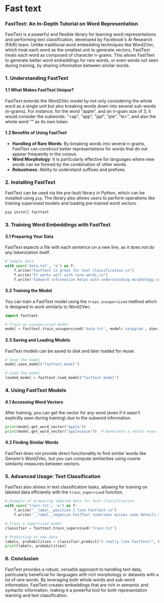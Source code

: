 # Fast text 

### FastText: An In-Depth Tutorial on Word Representation

FastText is a powerful and flexible library for learning word representations and performing text classification, developed by Facebook's AI Research (FAIR) team. Unlike traditional word embedding techniques like Word2Vec, which treat each word as the smallest unit to generate vectors, FastText treats each word as composed of character n-grams. This allows FastText to generate better word embeddings for rare words, or even words not seen during training, by sharing information between similar words.

### 1. **Understanding FastText**

#### **1.1 What Makes FastText Unique?**
FastText extends the Word2Vec model by not only considering the whole word as a single unit but also breaking words down into several sub-words (n-grams). For instance, for the word "apple", and an n-gram size of 3, it would consider the subwords: "<ap", "app", "ppl", "ple", "le>", and also the whole word "<apple>" as its own token.

#### **1.2 Benefits of Using FastText**
- **Handling of Rare Words**: By breaking words into several n-grams, FastText can construct better representations for words that do not appear frequently in the corpus.
- **Word Morphology**: It is particularly effective for languages where new words can be formed by the combination of other words.
- **Robustness**: Ability to understand suffixes and prefixes.

### 2. **Installing FastText**

FastText can be used via the pre-built library in Python, which can be installed using `pip`. The library also allows users to perform operations like training supervised models and loading pre-trained word vectors.

```bash
pip install fasttext
```

### 3. **Training Word Embeddings with FastText**

#### **3.1 Preparing Your Data**
FastText expects a file with each sentence on a new line, as it does not do any tokenization itself.

```python
# Sample data
with open('data.txt', 'w') as f:
    f.write("FastText is great for text classification.\n")
    f.write("It works well with rare words.\n")
    f.write("Subword information helps with understanding morphology.\n")
```

#### **3.2 Training the Model**
You can train a FastText model using the `train_unsupervised` method which is designed to work similarly to Word2Vec.

```python
import fasttext

# Train an unsupervised model
model = fasttext.train_unsupervised('data.txt', model='skipgram', dim=100, ws=5, epoch=5)
```

#### **3.3 Saving and Loading Models**
FastText models can be saved to disk and later loaded for reuse.

```python
# Save the model
model.save_model("fasttext.model")

# Load the model
loaded_model = fasttext.load_model("fasttext.model")
```

### 4. **Using FastText Models**

#### **4.1 Accessing Word Vectors**
After training, you can get the vector for any word (even if it wasn't explicitly seen during training) due to the subword information.

```python
print(model.get_word_vector("apple"))
print(model.get_word_vector("applesauce"))  # Generates a vector even for unseen words
```

#### **4.2 Finding Similar Words**
FastText does not provide direct functionality to find similar words like Gensim's Word2Vec, but you can compute similarities using cosine similarity measures between vectors.

### 5. **Advanced Usage: Text Classification**

FastText also shines in text classification tasks, allowing for training on labeled data efficiently with the `train_supervised` function.

```python
# Example of preparing labeled data for text classification
with open('train.txt', 'w') as f:
    f.write("__label__positive I love FastText.\n")
    f.write("__label__negative FastText sometimes misses some details.\n")

# Train a supervised model
classifier = fasttext.train_supervised('train.txt')

# Predicting on new data
labels, probabilities = classifier.predict("I really like FastText!", k=1)
print(labels, probabilities)
```

### 6. **Conclusion**

FastText provides a robust, versatile approach to handling text data, particularly beneficial for languages with rich morphology or datasets with a lot of rare words. By leveraging both whole words and sub-word information, FastText creates embeddings that are rich in semantic and syntactic information, making it a powerful tool for both representation learning and text classification.
